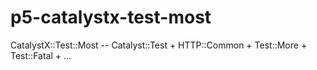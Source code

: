 p5-catalystx-test-most
======================

CatalystX::Test::Most -- Catalyst::Test + HTTP::Common + Test::More + Test::Fatal + ...